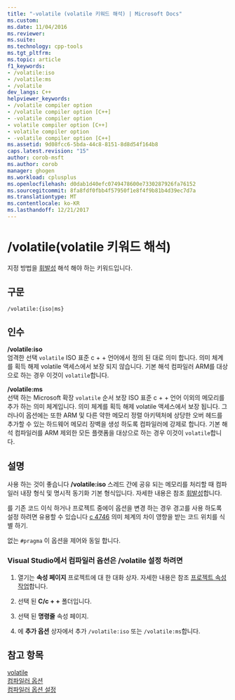 ```yaml
---
title: "-volatile (volatile 키워드 해석) | Microsoft Docs"
ms.custom: 
ms.date: 11/04/2016
ms.reviewer: 
ms.suite: 
ms.technology: cpp-tools
ms.tgt_pltfrm: 
ms.topic: article
f1_keywords:
- /volatile:iso
- /volatile:ms
- /volatile
dev_langs: C++
helpviewer_keywords:
- /volatile compiler option
- /volatile compiler option [C++]
- -volatile compiler option
- volatile compiler option [C++]
- volatile compiler option
- -volatile compiler option [C++]
ms.assetid: 9d08fcc6-5bda-44c8-8151-8d8d54f164b8
caps.latest.revision: "15"
author: corob-msft
ms.author: corob
manager: ghogen
ms.workload: cplusplus
ms.openlocfilehash: d0dab1d40efc0749478600e7330287926fa76152
ms.sourcegitcommit: 8fa8fdf0fbb4f57950f1e8f4f9b81b4d39ec7d7a
ms.translationtype: MT
ms.contentlocale: ko-KR
ms.lasthandoff: 12/21/2017
---
```

# <a name="volatile-volatile-keyword-interpretation"></a>/volatile(volatile 키워드 해석)
지정 방법을 [휘발성](../../cpp/volatile-cpp.md) 해석 해야 하는 키워드입니다.  
  
## <a name="syntax"></a>구문  
  
```  
/volatile:{iso|ms}  
```  
  
## <a name="arguments"></a>인수  
 **/volatile:iso**  
 엄격한 선택 `volatile` ISO 표준 c + + 언어에서 정의 된 대로 의미 합니다. 의미 체계를 획득 해제 volatile 액세스에서 보장 되지 않습니다. 기본 해석 컴파일러 ARM를 대상으로 하는 경우 이것이 `volatile`합니다.  
  
 **/volatile:ms**  
 선택 하는 Microsoft 확장 `volatile` 순서 보장 ISO 표준 c + + 언어 이외의 메모리를 추가 하는 의미 체계입니다. 의미 체계를 획득 해제 volatile 액세스에서 보장 됩니다. 그러나이 옵션에는 또한 ARM 및 다른 약한 메모리 정렬 아키텍처에 상당한 오버 헤드를 추가할 수 있는 하드웨어 메모리 장벽을 생성 하도록 컴파일러에 강제로 합니다. 기본 해석 컴파일러를 ARM 제외한 모든 플랫폼을 대상으로 하는 경우 이것이 `volatile`합니다.  
  
## <a name="remarks"></a>설명  
 사용 하는 것이 좋습니다 **/volatile:iso** 스레드 간에 공유 되는 메모리를 처리할 때 컴파일러 내장 형식 및 명시적 동기화 기본 형식입니다. 자세한 내용은 참조 [휘발성](../../cpp/volatile-cpp.md)합니다.  
  
 를 기존 코드 이식 하거나 프로젝트 중에이 옵션을 변경 하는 경우 경고를 사용 하도록 설정 하려면 유용할 수 있습니다 [c 4746](../../error-messages/compiler-warnings/compiler-warning-c4746.md) 의미 체계의 차이 영향을 받는 코드 위치를 식별 하기.  
  
 없는 `#pragma` 이 옵션을 제어와 동일 합니다.  
  
### <a name="to-set-the-volatile-compiler-option-in-visual-studio"></a>Visual Studio에서 컴파일러 옵션은 /volatile 설정 하려면  
  
1.  열기는 **속성 페이지** 프로젝트에 대 한 대화 상자. 자세한 내용은 참조 [프로젝트 속성 작업](../../ide/working-with-project-properties.md)합니다.  
  
2.  선택 된 **C/c + +** 폴더입니다.  
  
3.  선택 된 **명령줄** 속성 페이지.  
  
4.  에 **추가 옵션** 상자에서 추가 `/volatile:iso` 또는 `/volatile:ms`합니다.  
  
## <a name="see-also"></a>참고 항목  
 [volatile](../../cpp/volatile-cpp.md)   
 [컴파일러 옵션](../../build/reference/compiler-options.md)   
 [컴파일러 옵션 설정](../../build/reference/setting-compiler-options.md)